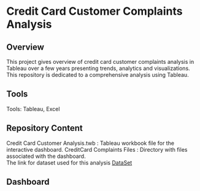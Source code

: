 
# Credit Card Customer Complaints  Analysis

## Overview

This project gives overview of credit card customer complaints analysis in Tableau over a few years presenting trends, analytics and visualizations. This repository is dedicated to a comprehensive analysis using Tableau.


## Tools    
Tools: Tableau, Excel 

## Repository Content
Credit Card Customer Analysis.twb : Tableau workbook file for the interactive dashboard.
CreditCard Complaints Files : Directory with files associated with the dashboard.        
The link for dataset used for this analysis [DataSet](https://drive.google.com/drive/folders/1bFLIZ03GIavisLU2n9m1K8gldqEUNdNc)

## Dashboard












